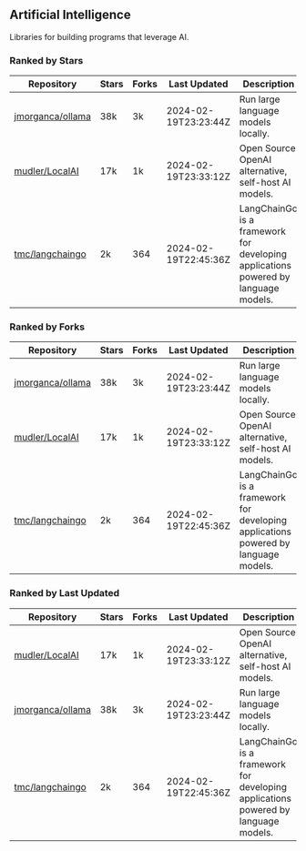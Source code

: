 ## Artificial Intelligence

Libraries for building programs that leverage AI.

### Ranked by Stars

| Repository | Stars | Forks | Last Updated | Description | 
|------------|-------|-------|--------------|-------------|
| [jmorganca/ollama](https://github.com/jmorganca/ollama) | 38k | 3k | 2024-02-19T23:23:44Z |  Run large language models locally. |
| [mudler/LocalAI](https://github.com/mudler/LocalAI) | 17k | 1k | 2024-02-19T23:33:12Z |  Open Source OpenAI alternative, self-host AI models. |
| [tmc/langchaingo](https://github.com/tmc/langchaingo) | 2k | 364 | 2024-02-19T22:45:36Z |  LangChainGo is a framework for developing applications powered by language models. |

### Ranked by Forks

| Repository | Stars | Forks | Last Updated | Description | 
|------------|-------|-------|--------------|-------------|
| [jmorganca/ollama](https://github.com/jmorganca/ollama) | 38k | 3k | 2024-02-19T23:23:44Z |  Run large language models locally. |
| [mudler/LocalAI](https://github.com/mudler/LocalAI) | 17k | 1k | 2024-02-19T23:33:12Z |  Open Source OpenAI alternative, self-host AI models. |
| [tmc/langchaingo](https://github.com/tmc/langchaingo) | 2k | 364 | 2024-02-19T22:45:36Z |  LangChainGo is a framework for developing applications powered by language models. |

### Ranked by Last Updated

| Repository | Stars | Forks | Last Updated | Description | 
|------------|-------|-------|--------------|-------------|
| [mudler/LocalAI](https://github.com/mudler/LocalAI) | 17k | 1k | 2024-02-19T23:33:12Z |  Open Source OpenAI alternative, self-host AI models. |
| [jmorganca/ollama](https://github.com/jmorganca/ollama) | 38k | 3k | 2024-02-19T23:23:44Z |  Run large language models locally. |
| [tmc/langchaingo](https://github.com/tmc/langchaingo) | 2k | 364 | 2024-02-19T22:45:36Z |  LangChainGo is a framework for developing applications powered by language models. |

